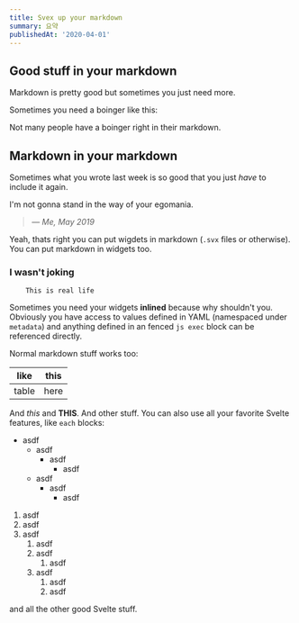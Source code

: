 ```yaml
---
title: Svex up your markdown
summary: 요약
publishedAt: '2020-04-01'
---
```


## Good stuff in your markdown

Markdown is pretty good but sometimes you just need more.

Sometimes you need a boinger like this:

Not many people have a boinger right in their markdown.

## Markdown in your markdown

Sometimes what you wrote last week is so good that you just *have* to include it again.

I'm not gonna stand in the way of your egomania.
>
>
>— *Me, May 2019*

Yeah, thats right you can put wigdets in markdown (`.svx` files or otherwise). You can put markdown in widgets too.

### I wasn't joking

```
	This is real life
```

Sometimes you need your widgets **inlined**  because why shouldn't you.
Obviously you have access to values defined in YAML (namespaced under `metadata`) and anything defined in an fenced `js exec` block can be referenced directly.

Normal markdown stuff works too:

| like  | this |
|-------|------|
| table | here |

And *this* and **THIS**. And other stuff. You can also use all your favorite Svelte features, like `each` blocks:
- asdf
    - asdf
      - asdf 
        - asdf
    - asdf
      - asdf
        - asdf


1. asdf
1. asdf
1. asdf
    1. asdf
    1. asdf
        1. asdf
    1. asdf
        1. asdf
        1. asdf

and all the other good Svelte stuff.